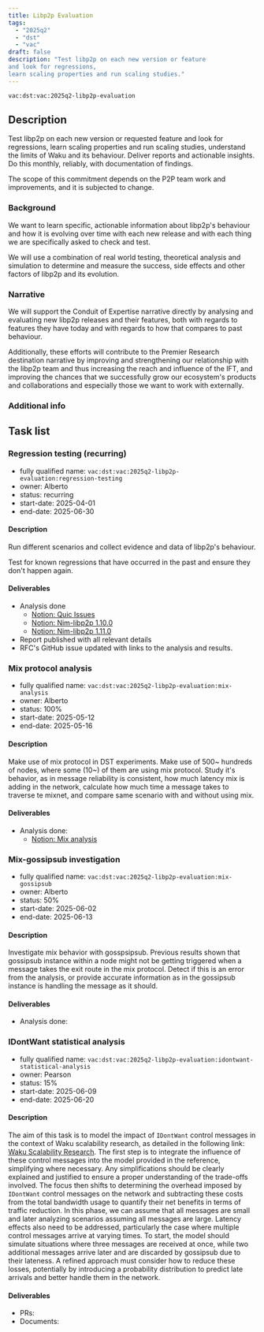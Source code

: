 ```yaml
---
title: Libp2p Evaluation
tags:
  - "2025q2"
  - "dst"
  - "vac"
draft: false
description: "Test libp2p on each new version or feature
and look for regressions,
learn scaling properties and run scaling studies."
---
```


`vac:dst:vac:2025q2-libp2p-evaluation`


## Description

Test libp2p on each new version or requested feature
and look for regressions,
learn scaling properties and run scaling studies,
understand the limits of Waku and its behaviour.
Deliver reports and actionable insights.
Do this monthly, reliably, with documentation of findings.

The scope of this commitment depends on the P2P team
work and improvements, and it is subjected to change.

### Background

We want to learn specific, actionable information
about libp2p's behaviour
and how it is evolving over time
with each new release
and with each thing we are specifically asked to check and test.

We will use a combination of real world testing,
theoretical analysis and simulation
to determine and measure the success,
side effects and other factors of libp2p and its evolution.

### Narrative

We will support the Conduit of Expertise narrative directly
by analysing and evaluating new libp2p releases and their features,
both with regards to features they have today
and with regards to how that compares to past behaviour.

Additionally, these efforts will contribute
to the Premier Research destination narrative by
improving and strengthening our relationship with the libp2p team
and thus increasing the reach and influence of the IFT,
and improving the chances
that we successfully grow our ecosystem's products and collaborations
and especially those we want to work with externally.

### Additional info

## Task list

### Regression testing (recurring)

* fully qualified name: `vac:dst:vac:2025q2-libp2p-evaluation:regression-testing`
* owner: Alberto
* status: recurring
* start-date: 2025-04-01
* end-date: 2025-06-30

#### Description
Run different scenarios
and collect evidence and data
of libp2p's behaviour.

Test for known regressions
that have occurred in the past
and ensure they don't happen again.

#### Deliverables
* Analysis done
  * [Notion: Quic Issues](https://www.notion.so/List-of-Issues-1ca8f96fb65c801b9c9ad4cceb16fa72)
  * [Notion: Nim-libp2p 1.10.0](https://www.notion.so/Nim-libp2p-v1-10-0-regression-testing-May-2025-1f28f96fb65c80d58334f0c1a98ba23b)
  * [Notion: Nim-libp2p 1.11.0](https://www.notion.so/Nim-libp2p-v1-11-0-regression-testing-June-2025-2118f96fb65c802ca1b7c4233271ca26)
* Report published with all relevant details
* RFC's GitHub issue updated
  with links to the analysis and results.

### Mix protocol analysis

* fully qualified name: `vac:dst:vac:2025q2-libp2p-evaluation:mix-analysis`
* owner: Alberto
* status: 100%
* start-date: 2025-05-12
* end-date: 2025-05-16

#### Description
Make use of mix protocol in DST experiments.
Make use of 500~ hundreds of nodes, where some (10~)
of them are using mix protocol.
Study it's behavior, as in message reliability is consistent,
how much latency mix is adding in the network, calculate
how much time a message takes to traverse te mixnet, and
compare same scenario with and without using mix.

#### Deliverables
* Analysis done:
  * [Notion: Mix analysis](https://www.notion.so/Nim-libp2p-Mix-May-2025-1f38f96fb65c800a8466f68472e799db)

### Mix-gossipsub investigation

* fully qualified name: `vac:dst:vac:2025q2-libp2p-evaluation:mix-gossipsub`
* owner: Alberto
* status: 50%
* start-date: 2025-06-02
* end-date: 2025-06-13

#### Description
Investigate mix behavior with gosspsipsub.
Previous results shown that gossipsub instance within a node
might not be getting triggered when a message takes the exit 
route in the mix protocol. 
Detect if this is an error from the analysis, or provide accurate 
information as in the gossipsub instance is handling the message
as it should.

#### Deliverables
* Analysis done:

### IDontWant statistical analysis

* fully qualified name: `vac:dst:vac:2025q2-libp2p-evaluation:idontwant-statistical-analysis`
* owner: Pearson
* status: 15%
* start-date: 2025-06-09
* end-date: 2025-06-20

#### Description
The aim of this task is to model the impact of `IDontWant` 
control messages in the context of Waku scalability research,
as detailed in the following link: [Waku Scalability Research](https://github.com/vacp2p/research/tree/master/waku_scalability).
The first step is to integrate the influence of these control 
messages into the model provided in the reference, 
simplifying where necessary. Any simplifications should be clearly 
explained and justified to ensure a proper understanding of the trade-offs involved.
The focus then shifts to determining the overhead imposed by `IDontWant` control 
messages on the network and subtracting these costs from the total bandwidth
usage to quantify their net benefits in terms of traffic reduction.
In this phase, we can assume that all messages are small and later analyzing
scenarios assuming all messages are large. Latency effects also need to be addressed, 
particularly the case where multiple control messages arrive at varying times. 
To start, the model should simulate situations where three messages are received at once,
while two additional messages arrive later and are discarded by gossipsub
due to their lateness. A refined approach must consider how to reduce these
losses, potentially by introducing a probability distribution to predict 
late arrivals and better handle them in the network.

#### Deliverables
* PRs:
* Documents:

